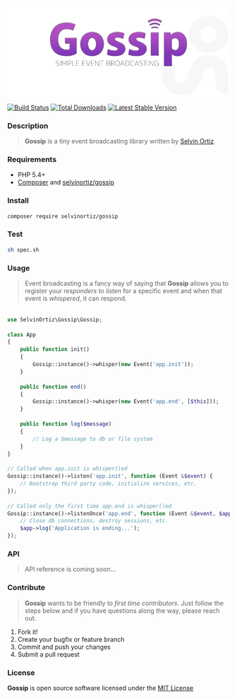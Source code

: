 ![Gossip](Gossip.png)

[![Build Status](https://travis-ci.org/selvinortiz/gossip.png)](https://travis-ci.org/selvinortiz/gossip)
[![Total Downloads](https://poser.pugx.org/selvinortiz/gossip/d/total.png)](https://packagist.org/packages/selvinortiz/gossip)
[![Latest Stable Version](https://poser.pugx.org/selvinortiz/gossip/v/stable.png)](https://packagist.org/packages/selvinortiz/gossip)

### Description
>**Gossip** is a tiny event broadcasting library written by [Selvin Ortiz](https://selvinortiz.com)

### Requirements
- PHP 5.4+
- [Composer](http://getcomposer.org) and [selvinortiz/gossip](https://packagist.org/packages/selvinortiz/gossip)

### Install
```bash
composer require selvinortiz/gossip
```

### Test
```bash
sh spec.sh
```

### Usage
> Event broadcasting is a fancy way of saying that **Gossip** allows you to register your _responders_ to _listen_ for a specific event and when that event is _whispered_, it can respond.

```php

use SelvinOrtiz\Gossip\Gossip;

class App
{
	public function init()
	{
		Gossip::instance()->whisper(new Event('app.init'));
	}

	public function end()
	{
		Gossip::instance()->whisper(new Event('app.end', [$this]));
	}

	public function log($message)
	{
		// Log a $message to db or file system
	}
}

// Called when app.init is whisper()ed
Gossip::instance()->listen('app.init', function (Event &$event) {
	// Bootstrap third party code, initialize services, etc.
});

// Called only the first time app.end is whisper()ed
Gossip::instance()->listenOnce('app.end', function (Event &$event, $app) {
	// Close db connections, destroy sessions, etc.
	$app->log('Application is ending...');
});
```

### API
> API reference is coming soon...

### Contribute
> **Gossip** wants to be friendly to _first time contributors_. Just follow the steps below and if you have questions along the way, please reach out.

1. Fork it!
1. Create your bugfix or feature branch
1. Commit and push your changes
1. Submit a pull request

### License
**Gossip** is open source software licensed under the [MIT License](LICENSE.txt)
